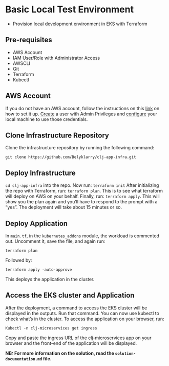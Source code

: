 # Basic Local Test Environment
* Provision local development environment in EKS with Terraform
## Pre-requisites
* AWS Account
* IAM User/Role with Administrator Access
* AWSCLI
* Git
* Terraform
* Kubectl
## AWS Account
If you do not have an AWS account, follow the instructions on this [link](https://aws.amazon.com/premiumsupport/knowledge-center/create-and-activate-aws-account/) on how to set it up.
[Create](https://docs.aws.amazon.com/IAM/latest/UserGuide/getting-started_create-admin-group.html) a user with Admin Privileges and [configure](https://docs.aws.amazon.com/cli/latest/userguide/cli-configure-quickstart.html) your local machine to use those credentials.
## Clone Infrastructure Repository
Clone the infrastructure repository by running the following command:
```console
git clone https://github.com/Belyklarry/clj-app-infra.git
```
## Deploy Infrastructure
```cd clj-app-infra``` into the repo.
Now run: ```terraform init```
After initializing the repo with Terraform, run: ```terraform plan```. This is to see what terraform will deploy on AWS on your behalf.
Finally, run: ```terraform apply```. This will show you the plan again and you’ll have to respond to the prompt with a “yes”.
The deployment will take about 15 minutes or so.
## Deploy Application
In ```main.tf```, in the ```kubernetes_addons``` module, the workload is commented out. Uncomment it, save the file, and again run:
```console
terraform plan
```
Followed by:
```console
terraform apply -auto-approve
```
This deploys the application in the cluster.
## Access the EKS cluster and Application
After the deployment, a command to access the EKS cluster will be displayed in the outputs. Run that command.
You can now use kubectl to check what’s in the cluster.
To access the application on your browser, run:
```console
Kubectl -n clj-microservices get ingress
```
Copy and paste the ingress URL of the clj-microservices app on your browser and the front-end of the application will be displayed.

**NB: For more information on the solution, read the ```solution-documentation.md``` file.**
